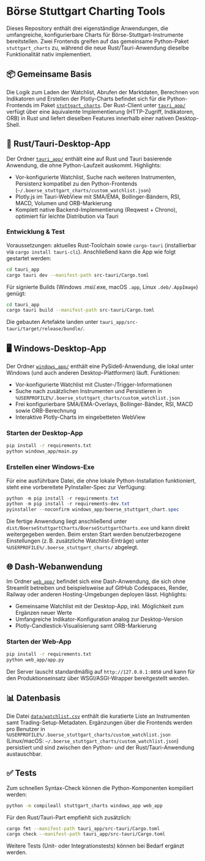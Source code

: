 # Börse Stuttgart Charting Tools

Dieses Repository enthält drei eigenständige Anwendungen, die umfangreiche, konfigurierbare Charts für Börse-Stuttgart-Instrumente bereitstellen. Zwei Frontends greifen auf das gemeinsame Python-Paket `stuttgart_charts` zu, während die neue Rust/Tauri-Anwendung dieselbe Funktionalität nativ implementiert.

## 📦 Gemeinsame Basis

Die Logik zum Laden der Watchlist, Abrufen der Marktdaten, Berechnen von Indikatoren und Erstellen der Plotly-Charts befindet sich für die Python-Frontends im Paket [`stuttgart_charts`](stuttgart_charts/). Der Rust-Client unter [`tauri_app/`](tauri_app/) verfügt über eine äquivalente Implementierung (HTTP-Zugriff, Indikatoren, ORB) in Rust und liefert dieselben Features innerhalb einer nativen Desktop-Shell.

## 🦀 Rust/Tauri-Desktop-App

Der Ordner [`tauri_app/`](tauri_app/) enthält eine auf Rust und Tauri basierende Anwendung, die ohne Python-Laufzeit auskommt. Highlights:

- Vor-konfigurierte Watchlist, Suche nach weiteren Instrumenten, Persistenz kompatibel zu den Python-Frontends (`~/.boerse_stuttgart_charts/custom_watchlist.json`)
- Plotly.js im Tauri-WebView mit SMA/EMA, Bollinger-Bändern, RSI, MACD, Volumen und ORB-Markierung
- Komplett native Backend-Implementierung (Reqwest + Chrono), optimiert für leichte Distribution via Tauri

### Entwicklung & Test

Voraussetzungen: aktuelles Rust-Toolchain sowie `cargo-tauri` (installierbar via `cargo install tauri-cli`). Anschließend kann die App wie folgt gestartet werden:

```bash
cd tauri_app
cargo tauri dev --manifest-path src-tauri/Cargo.toml
```

Für signierte Builds (Windows .msi/.exe, macOS `.app`, Linux `.deb/.AppImage`) genügt:

```bash
cd tauri_app
cargo tauri build --manifest-path src-tauri/Cargo.toml
```

Die gebauten Artefakte landen unter `tauri_app/src-tauri/target/release/bundle/`.

## 🖥️ Windows-Desktop-App

Der Ordner [`windows_app/`](windows_app/) enthält eine PySide6-Anwendung, die lokal unter Windows (und auch anderen Desktop-Plattformen) läuft. Funktionen:

- Vor-konfigurierte Watchlist mit Cluster-/Trigger-Informationen
- Suche nach zusätzlichen Instrumenten und Persistieren in `%USERPROFILE%/.boerse_stuttgart_charts/custom_watchlist.json`
- Frei konfigurierbare SMA/EMA-Overlays, Bollinger-Bänder, RSI, MACD sowie ORB-Berechnung
- Interaktive Plotly-Charts im eingebetteten WebView

### Starten der Desktop-App

```bash
pip install -r requirements.txt
python windows_app/main.py
```

### Erstellen einer Windows-Exe

Für eine ausführbare Datei, die ohne lokale Python-Installation funktioniert, steht eine vorbereitete PyInstaller-Spec zur Verfügung:

```powershell
python -m pip install -r requirements.txt
python -m pip install -r requirements-dev.txt
pyinstaller --noconfirm windows_app/boerse_stuttgart_chart.spec
```

Die fertige Anwendung liegt anschließend unter `dist/BoerseStuttgartCharts/BoerseStuttgartCharts.exe` und kann direkt weitergegeben werden. Beim ersten Start werden benutzerbezogene Einstellungen (z. B. zusätzliche Watchlist-Einträge) unter `%USERPROFILE%/.boerse_stuttgart_charts/` abgelegt.

## 🌐 Dash-Webanwendung

Im Ordner [`web_app/`](web_app/) befindet sich eine Dash-Anwendung, die sich ohne Streamlit betreiben und beispielsweise auf GitHub Codespaces, Render, Railway oder anderen Hosting-Umgebungen deployen lässt. Highlights:

- Gemeinsame Watchlist mit der Desktop-App, inkl. Möglichkeit zum Ergänzen neuer Werte
- Umfangreiche Indikator-Konfiguration analog zur Desktop-Version
- Plotly-Candlestick-Visualisierung samt ORB-Markierung

### Starten der Web-App

```bash
pip install -r requirements.txt
python web_app/app.py
```

Der Server lauscht standardmäßig auf `http://127.0.0.1:8050` und kann für den Produktionseinsatz über WSGI/ASGI-Wrapper bereitgestellt werden.

## 📊 Datenbasis

Die Datei [`data/watchlist.csv`](data/watchlist.csv) enthält die kuratierte Liste an Instrumenten samt Trading-Setup-Metadaten. Ergänzungen über die Frontends werden pro Benutzer in `%USERPROFILE%/.boerse_stuttgart_charts/custom_watchlist.json` (Linux/macOS: `~/.boerse_stuttgart_charts/custom_watchlist.json`) persistiert und sind zwischen den Python- und der Rust/Tauri-Anwendung austauschbar.

## ✅ Tests

Zum schnellen Syntax-Check können die Python-Komponenten kompiliert werden:

```bash
python -m compileall stuttgart_charts windows_app web_app
```

Für den Rust/Tauri-Part empfiehlt sich zusätzlich:

```bash
cargo fmt --manifest-path tauri_app/src-tauri/Cargo.toml
cargo check --manifest-path tauri_app/src-tauri/Cargo.toml
```

Weitere Tests (Unit- oder Integrationstests) können bei Bedarf ergänzt werden.
